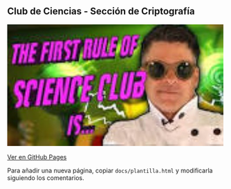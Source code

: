 ## Club de Ciencias - Sección de Criptografía

![](readme.jpg)

[Ver en GitHub Pages](https://af2047.github.io/ClubCiencias/index.html)

Para añadir una nueva página, copiar `docs/plantilla.html` y modificarla siguiendo los comentarios.